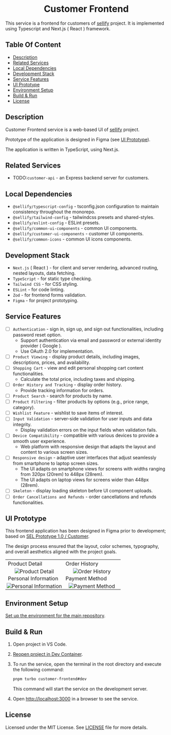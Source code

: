 <h1 align="center">
Customer Frontend
</h1>

This service is a frontend for customers of [sellify](https://github.com/Xamarsia/sellify) project. It is implemented using Typescript and Next.js ( React ) framework.

## Table Of Content

- [Description](#description)
- [Related Services](#related-services)
- [Local Dependencies](#local-dependencies)
- [Development Stack](#development-stack)
- [Service Features](#service-features)
- [UI Prototype](#ui-prototype)
- [Environment Setup](#environment-setup)
- [Build & Run](#build--run)
- [License](#license)

## Description

Customer Frontend service is a web-based UI of [sellify](https://github.com/Xamarsia/spsp-deployment) project.

Prototype of the application is designed in Figma (see [UI Prototype](#ui-prototype)).

The application is written in TypeScript, using Next.js.

## Related Services

- TODO:`customer-api` - an Express backend server for customers.

## Local Dependencies

- `@sellify/typescript-config` - tsconfig.json configuration to maintain consistency throughout the monorepo.
- `@sellify/tailwind-config` - tailwindcss presets and shared-styles.
- `@sellify/eslint-config` - ESLint presets.
- `@sellify/common-ui-components` - common UI components.
- `@sellify/customer-ui-components` - customer UI components.
- `@sellify/common-icons` - common UI icons components.

## Development Stack

- `Next.js` ( React ) - for client and server rendering, advanced routing, nested layouts, data fetching.
- `TypeScript` - for static type checking.
- `Tailwind CSS` - for CSS styling.
- `ESLint` - for code linting.
- `Zod` - for frontend forms validation.
- `Figma` - for project prototyping.

## Service Features

- [ ] `Authentication` - sign in, sign up, and sign out functionalities, including password reset option.
  - Support authentication via email and password or external identity provider ( Google ).
  - Use OAuth 2.0 for implementation.
- [ ] `Product Viewing` - display product details, including images, descriptions, prices, and availability.
- [ ] `Shopping Cart` - view and edit personal shopping cart content functionalities.
  - Calculate the total price, including taxes and shipping.
- [ ] `Order History and Tracking` - display order history.
  - Provide tracking information for orders.
- [ ] `Product Search` - search for products by name.
- [ ] `Product Filtering` - filter products by options (e.g., price range, category).
- [ ] `Wishlist Feature` - wishlist to save items of interest.
- [ ] `Input Validation` - server-side validation for user inputs and data integrity.
  - Display validation errors on the input fields when validation fails.
- [ ] `Device Compatibility` - compatible with various devices to provide a smooth user experience.
  - Web platform with responsive design that adapts the layout and content to various screen sizes.
- [ ] `Responsive design` - adaptive user interfaces that adjust seamlessly from smartphone to laptop screen sizes.
  - The UI adapts on smartphone views for screens with widths ranging from 320px (20rem) to 448px (28rem).
  - The UI adapts on laptop views for screens wider than 448px (28rem).
- [ ] `Skeleton` - display loading skeleton before UI component uploads.
- [ ] `Order Cancellations and Refunds` - order cancellations and refunds functionalities.

## UI Prototype

This frontend application has been designed in Figma prior to development; based on [SEL Prototype 1.0 / Customer](https://www.figma.com/design/AO5rA915a6xdGOhtnVNobW/SEL-Prototype-1.0?node-id=2003-5147&t=0EzElkWsprYyA0pO-1).

The design process ensured that the layout, color schemes, typography, and overall aesthetics aligned with the project goals.

<table>
  <tr>
    <td width="48%">Product Detail</td>
    <td width="48%">Order History</td>
  </tr>
  <tr align="center">
    <td width="48%" style="padding: 0;">
      <img alt="Product Detail" src="https://github.com/user-attachments/assets/f2ca8b8e-08ec-464f-8e95-2128e1ba7557" />
    </td>
    <td width="48%" style="padding: 0;">
      <img alt="Order History" src="https://github.com/user-attachments/assets/86eaf8e5-4c0b-4811-baba-1d247abb160e" />
    </td>
  </tr>
    <tr>
      <td width="48%">Personal Information</td>
      <td width="48%">Payment Method</td>
    </tr>
  <tr align="center">
    <td width="48%" style="padding: 0;">
      <img alt="Personal Information" src="https://github.com/user-attachments/assets/ed99b7e7-7279-418b-bf5a-1f080901101d" />
    </td>
    <td width="48%" style="padding: 0;">
      <img alt="Payment Method" src="https://github.com/user-attachments/assets/218585a8-f3de-4011-b0e8-529db5305ff2" />
    </td>
  </tr>
</table>

## Environment Setup

[Set up the environment for the main repository](https://github.com/Xamarsia/sellify#environment-setup).

## Build & Run

1. Open project in VS Code.
2. [Reopen project in Dev Container](https://code.visualstudio.com/docs/devcontainers/containers).
3. To run the service, open the terminal in the root directory and execute the following command:

   ```bash
   pnpm turbo customer-frontend#dev
   ```

   This command will start the service on the development server.

4. Open <http://localhost:3000> in a browser to see the service.

## License

Licensed under the MIT License. See [LICENSE](./LICENSE) file for more details.
